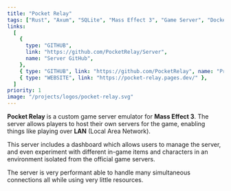 ```yaml
---
title: "Pocket Relay"
tags: ["Rust", "Axum", "SQLite", "Mass Effect 3", "Game Server", "Docker"]
links:
  [
    {
      type: "GITHUB",
      link: "https://github.com/PocketRelay/Server",
      name: "Server GitHub",
    },
    { type: "GITHUB", link: "https://github.com/PocketRelay", name: "Project GitHub" },
    { type: "WEBSITE", link: "https://pocket-relay.pages.dev/" },
  ]
priority: 1
image: "/projects/logos/pocket-relay.svg"
---
```


**Pocket Relay** is a custom game server emulator for **Mass Effect 3**. The server allows players to host their own servers for the game, enabling things like playing over **LAN** (Local Area Network). 

This server includes a dashboard which allows users to manage the server, and even experiment with different in-game items and characters in an environment isolated from the official game servers. 

The server is very performant able to handle many simultaneous connections all while using very little resources.
